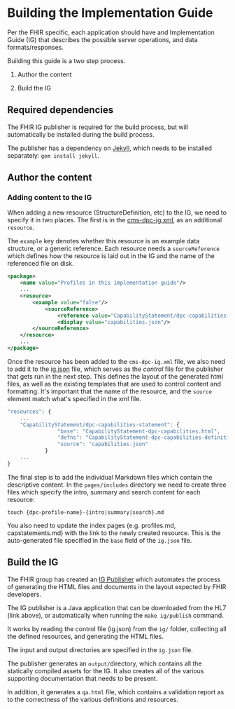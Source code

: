 # Building the Implementation Guide

Per the FHIR specific, each application should have and Implementation Guide (IG) that describes the possible server operations, and data formats/responses.

Building this guide is a two step process.

1. Author the content 

1. Build the IG

## Required dependencies

The FHIR IG publisher is required for the build process, but will automatically be installed during the build process.

The publisher has a dependency on [Jekyll](https://jekyllrb.com), which needs to be installed separately:
`gem install jekyll`.


## Author the content

### Adding content to the IG

When adding a new resource (StructureDefinition, etc) to the IG, we need to specify it in two places. The first is in the [cms-dpc-ig.xml](ig/source/resources/implementationguide/cms-dpc-ig.xml), as an additional `resource`.

The `example` key denotes whether this resource is an example data structure, or a generic reference. Each resource needs a `sourceReference` which defines how the resource is laid out in the IG and the name of the referenced file on disk.

```xml
<package>
    <name value="Profiles in this implementation guide"/>
    ...
    <resource>
        <example value="false"/>
            <sourceReference>
                <reference value="CapabilityStatement/dpc-capabilities-statement"/>
                <display value="capabilities.json"/>
        </sourceReference>
    </resource>
    ...
</package>
```
Once the resource has been added to the `cms-dpc-ig.xml` file, we also need to add it to the [ig.json](ig/ig.json) file, which serves as the *control* file for the publisher that gets run in the next step. This defines the layout of the generated html files, as well as the existing templates that are used to control content and formatting. It's important that the name of the resource, and the `source` element match what's specified in the xml file.

```javascript
"resources": {
    ...
    "CapabilityStatement/dpc-capabilities-statement": {
                "base": "CapabilityStatement-dpc-capabilities.html",
                "defns": "CapabilityStatement-dpc-capabilities-definitions.html",
                "source": "capabilities.json"
            }
    ...
}
```

The final step is to add the individual Markdown files which contain the descriptive content.
In the `pages/includes` directory we need to create three files which specify the intro, summary and search content for each resource:

`touch {dpc-profile-name}-{intro|summary|search}.md`

You also need to update the index pages (e.g. profiles.md, capstatements.md) with the link to the newly created resource.
This is the auto-generated file specified in the `base` field of the `ig.json` file. 

## Build the IG

The FHIR group has created an [IG Publisher](http://wiki.hl7.org/index.php?title=IG_Publisher_Documentation) which automates the process of generating the HTML files and documents in the layout expected by FHIR developers.

The IG publisher is a Java application that can be downloaded from the HL7 (link above), or automatically when running the `make ig/publish` command.

It works by reading the control file (ig.json) from the `ig/` folder, collecting all the defined resources, and generating the HTML files.

The input and output directories are specified in the `ig.json` file.

The publisher generates an `output/`directory, which contains all the statically compiled assets for the IG. It also creates all of the various supporting documentation that needs to be present.

In addition, it generates a `qa.html` file, which contains a validation report as to the correctness of the various definitions and resources.